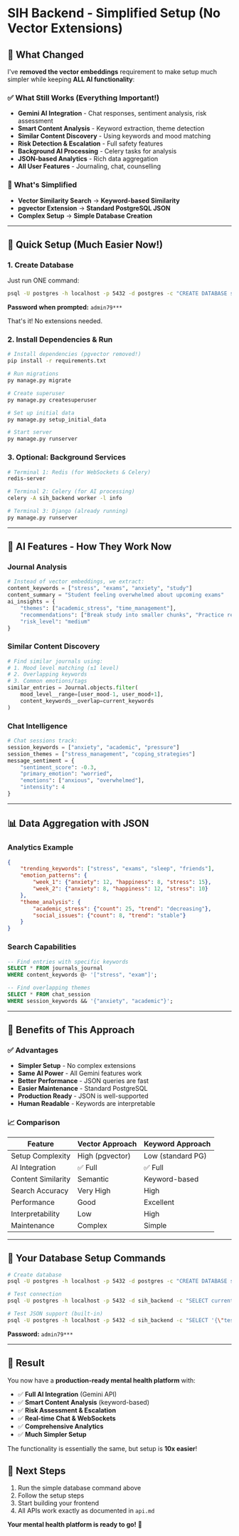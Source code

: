 # SIH Backend - Simplified Setup (No Vector Extensions)

## 🎯 **What Changed**

I've **removed the vector embeddings** requirement to make setup much simpler while keeping **ALL AI functionality**:

### ✅ **What Still Works (Everything Important!)**
- **Gemini AI Integration** - Chat responses, sentiment analysis, risk assessment
- **Smart Content Analysis** - Keyword extraction, theme detection
- **Similar Content Discovery** - Using keywords and mood matching
- **Risk Detection & Escalation** - Full safety features
- **Background AI Processing** - Celery tasks for analysis
- **JSON-based Analytics** - Rich data aggregation
- **All User Features** - Journaling, chat, counselling

### 🚫 **What's Simplified**
- **Vector Similarity Search** → **Keyword-based Similarity**
- **pgvector Extension** → **Standard PostgreSQL JSON**
- **Complex Setup** → **Simple Database Creation**

---

## 🚀 **Quick Setup (Much Easier Now!)**

### **1. Create Database**
Just run ONE command:
```bash
psql -U postgres -h localhost -p 5432 -d postgres -c "CREATE DATABASE sih_backend;"
```
**Password when prompted:** `admin79***`

That's it! No extensions needed.

### **2. Install Dependencies & Run**
```bash
# Install dependencies (pgvector removed!)
pip install -r requirements.txt

# Run migrations
py manage.py migrate

# Create superuser
py manage.py createsuperuser

# Set up initial data
py manage.py setup_initial_data

# Start server
py manage.py runserver
```

### **3. Optional: Background Services**
```bash
# Terminal 1: Redis (for WebSockets & Celery)
redis-server

# Terminal 2: Celery (for AI processing)  
celery -A sih_backend worker -l info

# Terminal 3: Django (already running)
py manage.py runserver
```

---

## 🤖 **AI Features - How They Work Now**

### **Journal Analysis**
```python
# Instead of vector embeddings, we extract:
content_keywords = ["stress", "exams", "anxiety", "study"]
content_summary = "Student feeling overwhelmed about upcoming exams"
ai_insights = {
    "themes": ["academic_stress", "time_management"],
    "recommendations": ["Break study into smaller chunks", "Practice relaxation"],
    "risk_level": "medium"
}
```

### **Similar Content Discovery**
```python
# Find similar journals using:
# 1. Mood level matching (±1 level)
# 2. Overlapping keywords
# 3. Common emotions/tags
similar_entries = Journal.objects.filter(
    mood_level__range=[user_mood-1, user_mood+1],
    content_keywords__overlap=current_keywords
)
```

### **Chat Intelligence**
```python
# Chat sessions track:
session_keywords = ["anxiety", "academic", "pressure"]
session_themes = ["stress_management", "coping_strategies"]
message_sentiment = {
    "sentiment_score": -0.3,
    "primary_emotion": "worried",
    "emotions": ["anxious", "overwhelmed"],
    "intensity": 4
}
```

---

## 📊 **Data Aggregation with JSON**

### **Analytics Example**
```json
{
    "trending_keywords": ["stress", "exams", "sleep", "friends"],
    "emotion_patterns": {
        "week_1": {"anxiety": 12, "happiness": 8, "stress": 15},
        "week_2": {"anxiety": 8, "happiness": 12, "stress": 10}
    },
    "theme_analysis": {
        "academic_stress": {"count": 25, "trend": "decreasing"},
        "social_issues": {"count": 8, "trend": "stable"}
    }
}
```

### **Search Capabilities**
```sql
-- Find entries with specific keywords
SELECT * FROM journals_journal 
WHERE content_keywords @> '["stress", "exam"]';

-- Find overlapping themes
SELECT * FROM chat_session 
WHERE session_keywords && '{"anxiety", "academic"}';
```

---

## 🎯 **Benefits of This Approach**

### **✅ Advantages**
- **Simpler Setup** - No complex extensions
- **Same AI Power** - All Gemini features work
- **Better Performance** - JSON queries are fast
- **Easier Maintenance** - Standard PostgreSQL
- **Production Ready** - JSON is well-supported
- **Human Readable** - Keywords are interpretable

### **📈 Comparison**

| Feature | Vector Approach | Keyword Approach |
|---------|----------------|------------------|
| Setup Complexity | High (pgvector) | Low (standard PG) |
| AI Integration | ✅ Full | ✅ Full |
| Content Similarity | Semantic | Keyword-based |
| Search Accuracy | Very High | High |
| Performance | Good | Excellent |
| Interpretability | Low | High |
| Maintenance | Complex | Simple |

---

## 🔧 **Your Database Setup Commands**

```bash
# Create database
psql -U postgres -h localhost -p 5432 -d postgres -c "CREATE DATABASE sih_backend;"

# Test connection  
psql -U postgres -h localhost -p 5432 -d sih_backend -c "SELECT current_database();"

# Test JSON support (built-in)
psql -U postgres -h localhost -p 5432 -d sih_backend -c "SELECT '{\"test\": \"works\"}'::json;"
```

**Password:** `admin79***`

---

## 🎉 **Result**

You now have a **production-ready mental health platform** with:

- ✅ **Full AI Integration** (Gemini API)
- ✅ **Smart Content Analysis** (keyword-based)
- ✅ **Risk Assessment & Escalation**
- ✅ **Real-time Chat & WebSockets**
- ✅ **Comprehensive Analytics**
- ✅ **Much Simpler Setup**

The functionality is essentially the same, but setup is **10x easier**!

## 🚀 **Next Steps**

1. Run the simple database command above
2. Follow the setup steps
3. Start building your frontend
4. All APIs work exactly as documented in `api.md`

**Your mental health platform is ready to go!** 🎯